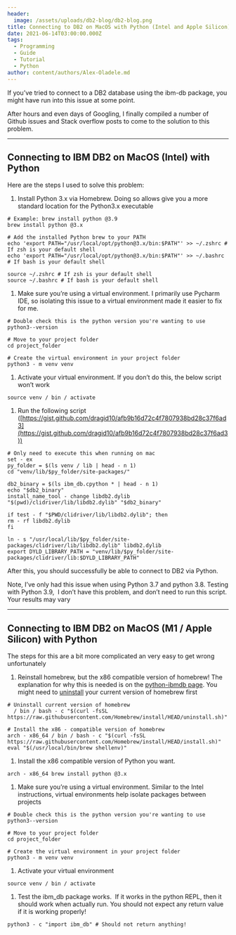```yaml
---
header:
  image: /assets/uploads/db2-blog/db2-blog.png
title: Connecting to DB2 on MacOS with Python (Intel and Apple Silicon)
date: 2021-06-14T03:00:00.000Z
tags:
  - Programming
  - Guide
  - Tutorial
  - Python
author: content/authors/Alex-Oladele.md
---
```

If you’ve tried to connect to a DB2 database using the ibm-db package, you might have run into this issue at some point.

After hours and even days of Googling, I finally compiled a number of Github issues and Stack overflow posts to come to the solution to this problem.

***

## Connecting to IBM DB2 on MacOS (Intel) with Python

Here are the steps I used to solve this problem:

1. Install Python 3.x via Homebrew. Doing so allows give you a more standard location for the Python3.x executable

```shell
# Example: brew install python @3.9
brew install python @3.x

# Add the installed Python brew to your PATH
echo 'export PATH="/usr/local/opt/python@3.x/bin:$PATH"' >> ~/.zshrc # If zsh is your default shell
echo 'export PATH="/usr/local/opt/python@3.x/bin:$PATH"' >> ~/.bashrc # If bash is your default shell

source ~/.zshrc # If zsh is your default shell
source ~/.bashrc # If bash is your default shell
```

1. Make sure you’re using a virtual environment. I primarily use Pycharm IDE, so isolating this issue to a virtual environment made it easier to fix for me.

```shell
# Double check this is the python version you're wanting to use
python3--version

# Move to your project folder
cd project_folder

# Create the virtual environment in your project folder
python3 - m venv venv
```

1. Activate your virtual environment. If you don’t do this, the below script won’t work

```shell
source venv / bin / activate
```

1. Run the following script ([https://gist.github.com/dragid10/afb9b16d72c4f7807938bd28c37f6ad3](https://gist.github.com/dragid10/afb9b16d72c4f7807938bd28c37f6ad3))

```shell
# Only need to execute this when running on mac
set - ex
py_folder = $(ls venv / lib | head - n 1)
cd "venv/lib/$py_folder/site-packages/"

db2_binary = $(ls ibm_db.cpython * | head - n 1)
echo "$db2_binary"
install_name_tool - change libdb2.dylib "$(pwd)/clidriver/lib/libdb2.dylib" "$db2_binary"

if test - f "$PWD/clidriver/lib/libdb2.dylib"; then
rm - rf libdb2.dylib
fi

ln - s "/usr/local/lib/$py_folder/site-packages/clidriver/lib/libdb2.dylib" libdb2.dylib
export DYLD_LIBRARY_PATH = "venv/lib/$py_folder/site-packages/clidriver/lib:$DYLD_LIBRARY_PATH"
```

After this, you should successfully be able to connect to DB2 via Python.

Note, I’ve only had this issue when using Python 3.7 and python 3.8. Testing with Python 3.9,  I don’t have this problem, and don’t need to run this script. Your results may vary

***

## Connecting to IBM DB2 on MacOS (M1 / Apple Silicon) with Python

The steps for this are a bit more complicated an very easy to get wrong unfortunately

1. Reinstall homebrew, but the x86 compatible version of homebrew! The explanation for why this is needed is on the [python-ibmdb page](https://github.com/ibmdb/python-ibmdb#pre-requisites). You might need to [uninstall](https://alexo.dev/bin/bash%20-c%20%22$\(curl%20-fsSL%20https://raw.githubusercontent.com/Homebrew/install/HEAD/uninstall.sh\)%22) your current version of homebrew first

```shell
# Uninstall current version of homebrew
  / bin / bash - c "$(curl -fsSL https://raw.githubusercontent.com/Homebrew/install/HEAD/uninstall.sh)"

# Install the x86 - compatible version of homebrew
arch - x86_64 / bin / bash - c "$(curl -fsSL https://raw.githubusercontent.com/Homebrew/install/HEAD/install.sh)"
eval "$(/usr/local/bin/brew shellenv)"
```

1. Install the x86 compatible version of Python you want.

```shell
arch - x86_64 brew install python @3.x
```

1. Make sure you’re using a virtual environment. Similar to the Intel instructions, virtual environments help isolate packages between projects

```shell
# Double check this is the python version you're wanting to use
python3--version

# Move to your project folder
cd project_folder

# Create the virtual environment in your project folder
python3 - m venv venv
```

1. Activate your virtual environment

```shell
source venv / bin / activate
```

1. Test the ibm\_db package works.  If it works in the python REPL, then it should work when actually run. You should not expect any return value if it is working properly!

```shell
python3 - c "import ibm_db" # Should not return anything!
```
